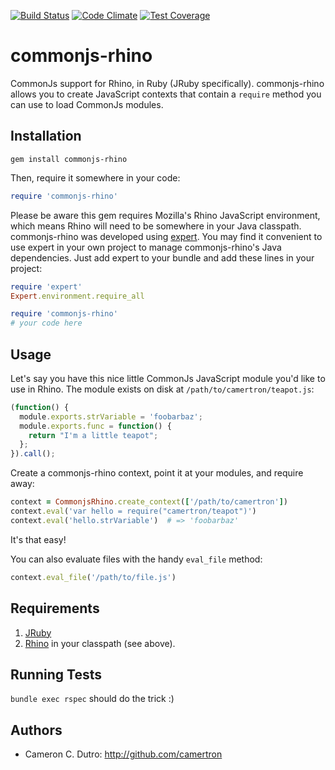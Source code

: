 [![Build Status](https://travis-ci.org/camertron/commonjs-rhino.svg)](https://travis-ci.org/camertron/commonjs-rhino) [![Code Climate](https://codeclimate.com/github/camertron/commonjs-rhino/badges/gpa.svg)](https://codeclimate.com/github/camertron/commonjs-rhino) [![Test Coverage](https://codeclimate.com/github/camertron/commonjs-rhino/badges/coverage.svg)](https://codeclimate.com/github/camertron/commonjs-rhino/coverage)

commonjs-rhino
==============

CommonJs support for Rhino, in Ruby (JRuby specifically). commonjs-rhino allows you to create JavaScript contexts that contain a `require` method you can use to load CommonJs modules.

## Installation

`gem install commonjs-rhino`

Then, require it somewhere in your code:

```ruby
require 'commonjs-rhino'
```

Please be aware this gem requires Mozilla's Rhino JavaScript environment, which means Rhino will need to be somewhere in your Java classpath. commonjs-rhino was developed using [expert](https://github.com/camertron/expert). You may find it convenient to use expert in your own project to manage commonjs-rhino's Java dependencies. Just add expert to your bundle and add these lines in your project:

```ruby
require 'expert'
Expert.environment.require_all

require 'commonjs-rhino'
# your code here
```

## Usage

Let's say you have this nice little CommonJs JavaScript module you'd like to use in Rhino. The module exists on disk at `/path/to/camertron/teapot.js`:

```javascript
(function() {
  module.exports.strVariable = 'foobarbaz';
  module.exports.func = function() {
    return "I'm a little teapot";
  };
}).call();
```

Create a commonjs-rhino context, point it at your modules, and require away:

```ruby
context = CommonjsRhino.create_context(['/path/to/camertron'])
context.eval('var hello = require("camertron/teapot")')
context.eval('hello.strVariable')  # => 'foobarbaz'
```

It's that easy!

You can also evaluate files with the handy `eval_file` method:

```ruby
context.eval_file('/path/to/file.js')
```

## Requirements

1. [JRuby](http://jruby.org/)
2. [Rhino](https://developer.mozilla.org/en-US/docs/Mozilla/Projects/Rhino) in your classpath (see above).

## Running Tests

`bundle exec rspec` should do the trick :)

## Authors

* Cameron C. Dutro: http://github.com/camertron
